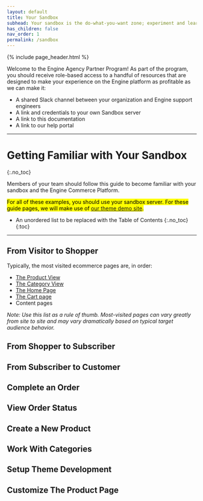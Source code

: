 ```yaml
---
layout: default
title: Your Sandbox
subhead: Your sandbox is the do-what-you-want zone; experiment and learn what Engine can do for you and your clients
has_children: false
nav_order: 1
permalink: /sandbox
---
```


[engine_storefront_demo_url]: https://engine-storefront-demo.herokuapp.com/

{% include page_header.html %}

Welcome to the Engine Agency Partner Program! As part of the program, you should receive role-based access to a handful of resources that are designed to make your experience on the Engine platform as profitable as we can make it:

* A shared Slack channel between your organization and Engine support engineers
* A link and credentials to your own Sandbox server
* A link to this documentation
* A link to our help portal

---

# Getting Familiar with Your Sandbox
{:.no_toc}

Members of your team should follow this guide to become familiar with your sandbox and the Engine Commerce Platform.

<mark>For all of these examples, you should use your sandbox server. For these guide pages, we will make use of [our theme demo site][engine_storefront_demo_url].</mark>


* An unordered list to be replaced with the Table of Contents
{:.no_toc}
{:toc}

---

## From Visitor to Shopper

Typically, the most visited ecommerce pages are, in order:

* [The Product View](https://engine-storefront-demo.herokuapp.com/products/merlin-engine)
* [The Category View](https://engine-storefront-demo.herokuapp.com/rocket-engines)
* [The Home Page](https://engine-storefront-demo.herokuapp.com/)
* [The Cart page](https://engine-storefront-demo.herokuapp.com/cart)
* Content pages

*Note: Use this list as a rule of thumb. Most-visited pages can vary greatly from site to site and may vary dramatically based on typical target audience behavior.*

## From Shopper to Subscriber

## From Subscriber to Customer

## Complete an Order

## View Order Status

## Create a New Product

## Work With Categories

## Setup Theme Development

## Customize The Product Page
